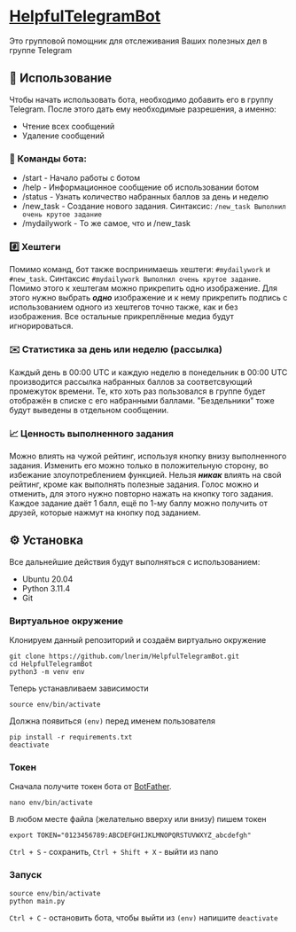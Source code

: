 # [HelpfulTelegramBot](https://t.me/HelpfulMotivationBot "Бот в Telegram")
Это групповой помощник для отслеживания Ваших полезных дел в группе Telegram

## 💬 Использование
Чтобы начать использовать бота, необходимо добавить его в группу Telegram. 
После этого дать ему необходимые разрешения, а именно:
* Чтение всех сообщений
* Удаление сообщений

### 🤖 Команды бота:
* /start - Начало работы с ботом
* /help - Информационное сообщение об использовании ботом 
* /status - Узнать количество набранных баллов за день и неделю
* /new_task - Создание нового задания. Синтаксис: `/new_task Выполнил очень крутое задание`
* /mydailywork - То же самое, что и /new_task

### #️⃣ Хештеги
Помимо команд, бот также воспринимаешь хештеги: `#mydailywork` и `#new_task`. 
Синтаксис `#mydailywork Выполнил очень крутое задание`. 
Помимо этого к хештегам можно прикрепить одно изображение. 
Для этого нужно выбрать ***одно*** изображение и к нему прикрепить подпись с использованием 
одного из хештегов точно также, как и без изображения. 
Все остальные прикреплённые медиа будут игнорироваться.

### ✉️ Статистика за день или неделю (рассылка)
Каждый день в 00:00 UTC и каждую неделю в понедельник в 00:00 UTC производится рассылка 
набранных баллов за соответсвующий промежуток времени. Те, кто хоть раз пользовался в группе будет отображён 
в списке с его набранными баллами. "Бездельники" тоже будут выведены в отдельном сообщении.

### 📈 Ценность выполненного задания
Можно влиять на чужой рейтинг, используя кнопку внизу выполненного задания. Изменить его можно только в 
положительную сторону, во избежание злоупотреблением функцией. Нельзя ***никак*** влиять на свой рейтинг, 
кроме как выполнять полезные задания. Голос можно и отменить, для этого нужно повторно нажать на кнопку того задания. 
Каждое задание даёт 1 балл, ещё по 1-му баллу можно получить от друзей, которые нажмут на кнопку под заданием.

## ⚙️ Установка
Все дальнейшие действия будут выполняться с использованием:
* Ubuntu 20.04
* Python 3.11.4
* Git

### Виртуальное окружение
Клонируем данный репозиторий и создаём виртуально окружение
```shell
git clone https://github.com/lnerim/HelpfulTelegramBot.git
cd HelpfulTelegramBot
python3 -m venv env
```
Теперь устанавливаем зависимости
```shell
source env/bin/activate
```
Должна появиться `(env)` перед именем пользователя
```shell
pip install -r requirements.txt
deactivate
```

### Токен
Сначала получите токен бота от [BotFather](https://t.me/BotFather).
```shell
nano env/bin/activate
```
В любом месте файла (желательно вверху или внизу) пишем токен
```shell
export TOKEN="0123456789:ABCDEFGHIJKLMNOPQRSTUVWXYZ_abcdefgh"
```
`Ctrl + S` - сохранить, `Ctrl + Shift + X` - выйти из nano

### Запуск
```shell
source env/bin/activate
python main.py
```
`Ctrl + C` - остановить бота, чтобы выйти из `(env)` напишите `deactivate`

